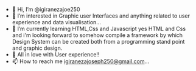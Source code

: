 - 👋 Hi, I’m @igiranezajoe250
- 👀 I’m interested in Graphic user Interfaces and anything related to user experience and data visualisation...
- 🌱 I’m currently learning HTML,Css and Javascript yes HTML and Css and i'm looking forward to somehow compile a framework by which Design System can be created both from a programming stand point and graphic design. 
- 💞️ All in love with User experience!!
- 📫 How to reach me igiranezajoseph250@gmail.com...

<!---
igiranezajoe250/igiranezajoe250 is a ✨ special ✨ repository because its `README.md` (this file) appears on your GitHub profile.
You can click the Preview link to take a look at your changes.
--->
